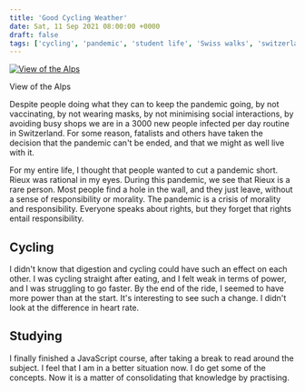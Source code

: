 ```yaml
---
title: 'Good Cycling Weather'
date: Sat, 11 Sep 2021 08:00:00 +0000
draft: false
tags: ['cycling', 'pandemic', 'student life', 'Swiss walks', 'switzerland']
---
```


[![View of the Alps](https://www.main-vision.com/richard/blog/wp-content/uploads/2021/09/img_8149-1024x768.jpg)](https://www.main-vision.com/richard/blog/wp-content/uploads/2021/09/img_8149-scaled.jpg)

View of the Alps

Despite people doing what they can to keep the pandemic going, by not vaccinating, by not wearing masks, by not minimising social interactions, by avoiding busy shops we are in a 3000 new people infected per day routine in Switzerland. For some reason, fatalists and others have taken the decision that the pandemic can't be ended, and that we might as well live with it.

For my entire life, I thought that people wanted to cut a pandemic short. Rieux was rational in my eyes. During this pandemic, we see that Rieux is a rare person. Most people find a hole in the wall, and they just leave, without a sense of responsibility or morality. The pandemic is a crisis of morality and responsibility. Everyone speaks about rights, but they forget that rights entail responsibility.

Cycling
-------

I didn't know that digestion and cycling could have such an effect on each other. I was cycling straight after eating, and I felt weak in terms of power, and I was struggling to go faster. By the end of the ride, I seemed to have more power than at the start. It's interesting to see such a change. I didn't look at the difference in heart rate.

Studying
--------

I finally finished a JavaScript course, after taking a break to read around the subject. I feel that I am in a better situation now. I do get some of the concepts. Now it is a matter of consolidating that knowledge by practising.